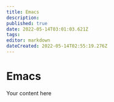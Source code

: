 ```yaml
---
title: Emacs
description: 
published: true
date: 2022-05-14T03:01:03.621Z
tags: 
editor: markdown
dateCreated: 2022-05-14T02:55:19.276Z
---
```


# Emacs
Your content here